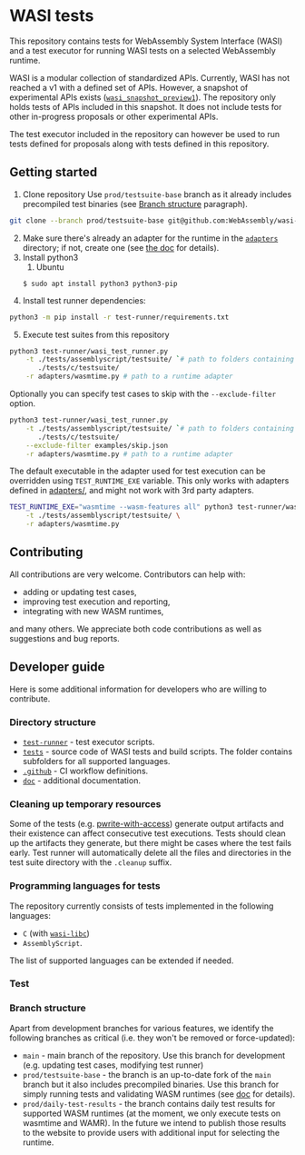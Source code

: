 # WASI tests

This repository contains tests for WebAssembly System Interface (WASI) and a test executor for running WASI tests on a selected WebAssembly runtime.

WASI is a modular collection of standardized APIs. Currently, WASI has not reached a v1 with a defined set of APIs.
However, a snapshot of experimental APIs exists ([`wasi_snapshot_preview1`](https://github.com/WebAssembly/WASI/blob/main/phases/snapshot/docs.md)).
The repository only holds tests of APIs included in this snapshot. It does not include tests for other in-progress proposals or other experimental APIs.

The test executor included in the repository can however be used to run tests defined for proposals along with tests defined in this repository.

## Getting started

1. Clone repository
   Use `prod/testsuite-base` branch as it already includes precompiled test binaries (see [Branch structure](#branch-structure) paragraph).

```bash
git clone --branch prod/testsuite-base git@github.com:WebAssembly/wasi-testsuite.git
```

2. Make sure there's already an adapter for the runtime in the [`adapters`](adapters) directory; if not, create one (see [the doc](doc/adapters.md) for details).
3. Install python3
   1. Ubuntu
   ```
   $ sudo apt install python3 python3-pip
   ```
4. Install test runner dependencies:

```bash
python3 -m pip install -r test-runner/requirements.txt
```

5. Execute test suites from this repository

```bash
python3 test-runner/wasi_test_runner.py                                                  \
    -t ./tests/assemblyscript/testsuite/ `# path to folders containing .wasm test files` \
       ./tests/c/testsuite/                                                              \
    -r adapters/wasmtime.py # path to a runtime adapter
```

Optionally you can specify test cases to skip with the `--exclude-filter` option.

```bash
python3 test-runner/wasi_test_runner.py                                                  \
    -t ./tests/assemblyscript/testsuite/ `# path to folders containing .wasm test files` \
       ./tests/c/testsuite/                                                              \
    --exclude-filter examples/skip.json                                                  \
    -r adapters/wasmtime.py # path to a runtime adapter
```

The default executable in the adapter used for test execution can be
overridden using `TEST_RUNTIME_EXE` variable. This only works with adapters defined in
[adapters/](adapters/), and might not work with 3rd party adapters.

```bash
TEST_RUNTIME_EXE="wasmtime --wasm-features all" python3 test-runner/wasi_test_runner.py                                                  \
    -t ./tests/assemblyscript/testsuite/ \
    -r adapters/wasmtime.py
```

## Contributing

All contributions are very welcome. Contributors can help with:

- adding or updating test cases,
- improving test execution and reporting,
- integrating with new WASM runtimes,

and many others. We appreciate both code contributions as well as suggestions and bug reports.

## Developer guide

Here is some additional information for developers who are willing to contribute.

### Directory structure

- [`test-runner`](test-runner) - test executor scripts.
- [`tests`](tests) - source code of WASI tests and build scripts. The folder contains subfolders for all supported languages.
- [`.github`](.github) - CI workflow definitions.
- [`doc`](doc) - additional documentation.

### Cleaning up temporary resources

Some of the tests (e.g. [pwrite-with-access](./tests/c/testsuite/pwrite-with-access.c)) generate output artifacts and their existence can affect consecutive test executions. Tests should clean up the artifacts they generate, but there might be cases where the test fails early. Test runner will automatically delete all the files and directories in the test suite directory with the `.cleanup` suffix.

### Programming languages for tests

The repository currently consists of tests implemented in the following languages:

- `C` (with [`wasi-libc`](https://github.com/WebAssembly/wasi-libc))
- `AssemblyScript`.

The list of supported languages can be extended if needed.

### Test

### Branch structure

Apart from development branches for various features, we identify the following branches as critical (i.e. they won't be removed or force-updated):

- `main` - main branch of the repository. Use this branch for development (e.g. updating test cases, modifying test runner)
- `prod/testsuite-base` - the branch is an up-to-date fork of the `main` branch but it also includes precompiled binaries. Use this branch for simply running tests and validating WASM runtimes (see [doc](doc/precompiled-binaries.md) for details).
- `prod/daily-test-results` - the branch contains daily test results for supported WASM runtimes (at the moment, we only execute tests on wasmtime and WAMR). In the future we intend to publish those results to the website to provide users with additional input for selecting the runtime.
